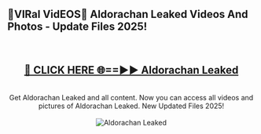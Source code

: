 <h2>🔴VIRal VidEOS🔴 Aldorachan Leaked Videos And Photos - Update Files 2025!</h2>
<br>
<div align="center">
<h2><a href="https://virallinks.top/odZfE0" rel="nofollow">🔴 CLICK HERE 🌐==►► Aldorachan Leaked</a></h2>
<br>
Get Aldorachan Leaked and all content. Now you can access all videos and pictures of Aldorachan Leaked. New Updated Files 2025!
<br>
<br>
<a href="https://virallinks.top/odZfE0" rel="nofollow" data-target="animated-image.originalLink"><img src="https://i.imgur.com/dJHk4Zq.gif)" alt="Aldorachan Leaked" style="max-width: 100%; display: inline-block;" data-target="animated-image.originalImage"></a>
</div>
<br>
